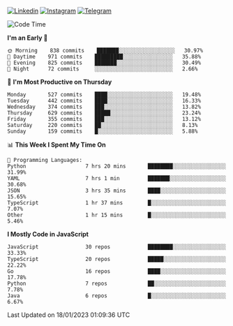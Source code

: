 [![Linkedin](https://img.shields.io/badge/-Archie-blue?style=flat-square&labelColor=gray&logo=Linkedin&logoColor=white&link=https://www.linkedin.com/in/archisdi)](https://www.linkedin.com/in/archisdi)
[![Instagram](https://img.shields.io/badge/-@archisdi-orange?style=flat-square&labelColor=gray&logo=Instagram&logoColor=white&link=https://www.instagram.com/archisdi)](https://www.instagram.com/archisdi)
[![Telegram](https://img.shields.io/badge/-aai-informational?style=flat-square&labelColor=gray&logo=telegram&logoColor=white&link=https://t.me/archisdi)](https://t.me/archisdi)

<!--START_SECTION:waka-->
![Code Time](http://img.shields.io/badge/Code%20Time-1%2C961%20hrs%2026%20mins-blue)

**I'm an Early 🐤** 

```text
🌞 Morning    838 commits    ███████░░░░░░░░░░░░░░░░░░   30.97% 
🌆 Daytime    971 commits    █████████░░░░░░░░░░░░░░░░   35.88% 
🌃 Evening    825 commits    ███████░░░░░░░░░░░░░░░░░░   30.49% 
🌙 Night      72 commits     ░░░░░░░░░░░░░░░░░░░░░░░░░   2.66%

```
📅 **I'm Most Productive on Thursday** 

```text
Monday       527 commits    ████░░░░░░░░░░░░░░░░░░░░░   19.48% 
Tuesday      442 commits    ████░░░░░░░░░░░░░░░░░░░░░   16.33% 
Wednesday    374 commits    ███░░░░░░░░░░░░░░░░░░░░░░   13.82% 
Thursday     629 commits    █████░░░░░░░░░░░░░░░░░░░░   23.24% 
Friday       355 commits    ███░░░░░░░░░░░░░░░░░░░░░░   13.12% 
Saturday     220 commits    ██░░░░░░░░░░░░░░░░░░░░░░░   8.13% 
Sunday       159 commits    █░░░░░░░░░░░░░░░░░░░░░░░░   5.88%

```


📊 **This Week I Spent My Time On** 

```text
💬 Programming Languages: 
Python                   7 hrs 20 mins       ████████░░░░░░░░░░░░░░░░░   31.99% 
YAML                     7 hrs 1 min         ███████░░░░░░░░░░░░░░░░░░   30.68% 
JSON                     3 hrs 35 mins       ████░░░░░░░░░░░░░░░░░░░░░   15.65% 
TypeScript               1 hr 37 mins        █░░░░░░░░░░░░░░░░░░░░░░░░   7.07% 
Other                    1 hr 15 mins        █░░░░░░░░░░░░░░░░░░░░░░░░   5.46%

```

**I Mostly Code in JavaScript** 

```text
JavaScript               30 repos            ████████░░░░░░░░░░░░░░░░░   33.33% 
TypeScript               20 repos            █████░░░░░░░░░░░░░░░░░░░░   22.22% 
Go                       16 repos            ████░░░░░░░░░░░░░░░░░░░░░   17.78% 
Python                   7 repos             ██░░░░░░░░░░░░░░░░░░░░░░░   7.78% 
Java                     6 repos             █░░░░░░░░░░░░░░░░░░░░░░░░   6.67%

```



 Last Updated on 18/01/2023 01:09:36 UTC
<!--END_SECTION:waka-->